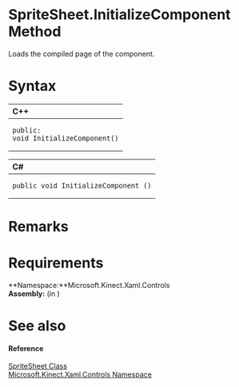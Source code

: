 SpriteSheet.InitializeComponent Method  
======================================  

Loads the compiled page of the component. <span id="syntaxSection"></span>

Syntax  
======  

<table>
<colgroup>
<col width="100%" />
</colgroup>
<thead>
<tr class="header">
<th align="left">C++</th>
</tr>
</thead>
<tbody>
<tr class="odd">
<td align="left"><pre><code>public:  
void InitializeComponent()</code></pre></td>
</tr>
</tbody>
</table>

<table>
<colgroup>
<col width="100%" />
</colgroup>
<thead>
<tr class="header">
<th align="left">C#</th>
</tr>
</thead>
<tbody>
<tr class="odd">
<td align="left"><pre><code>public void InitializeComponent ()</code></pre></td>
</tr>
</tbody>
</table>

<span id="remarks"></span>

Remarks  
=======  

<span id="requirements"></span>

Requirements  
============  

**Namespace:**Microsoft.Kinect.Xaml.Controls  
**Assembly:** (in )  

<span id="ID4E2"></span>

See also  
========  

<span id="ID4E4"></span>
#### Reference  

[SpriteSheet Class](../../SpriteSheet_Class.md)  
 [Microsoft.Kinect.Xaml.Controls Namespace](../../../Kinect.Xaml.Controls.md)  



<!--Please do not edit the data in the comment block below.-->
<!--
TOCTitle : InitializeComponent Method
RLTitle : SpriteSheet.InitializeComponent Method
KeywordK : InitializeComponent method
KeywordK : SpriteSheet.InitializeComponent method
KeywordF : Microsoft.Kinect.Xaml.Controls.SpriteSheet.InitializeComponent
KeywordF : SpriteSheet.InitializeComponent
KeywordF : InitializeComponent
KeywordF : Microsoft.Kinect.Xaml.Controls.SpriteSheet.InitializeComponent
KeywordA : M:Microsoft.Kinect.Xaml.Controls.SpriteSheet.InitializeComponent
AssetID : M:Microsoft.Kinect.Xaml.Controls.SpriteSheet.InitializeComponent
Locale : en-us
CommunityContent : 1
APIType : Managed
APILocation : 
APIName : Microsoft.Kinect.Xaml.Controls.SpriteSheet.InitializeComponent
TargetOS : Windows
TopicType : kbSyntax
DevLang : VB
DevLang : CSharp
DevLang : JavaScript
DevLang : C++
DocSet : K4Wv2
ProjType : K4Wv2Proj
Technology : Kinect for Windows
Product : Kinect for Windows SDK v2
productversion : 20
-->
